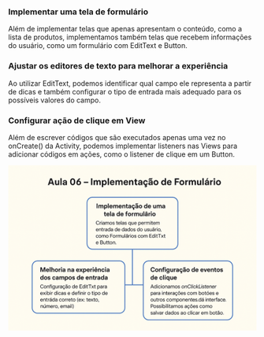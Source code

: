 ### Implementar uma tela de formulário

Além de implementar telas que apenas apresentam o conteúdo, como a lista de produtos, implementamos também telas que recebem informações do usuário, como um formulário com EditText e Button.

### Ajustar os editores de texto para melhorar a experiência

Ao utilizar EditText, podemos identificar qual campo ele representa a partir de dicas e também configurar o tipo de entrada mais adequado para os possíveis valores do campo.

### Configurar ação de clique em View

Além de escrever códigos que são executados apenas uma vez no onCreate() da Activity, podemos implementar listeners nas Views para adicionar códigos em ações, como o listener de clique em um Button.

![alt text](image.png)